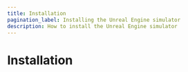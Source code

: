 ```yaml
---
title: Installation
pagination_label: Installing the Unreal Engine simulator
description: How to install the Unreal Engine simulator
---
```


# Installation
